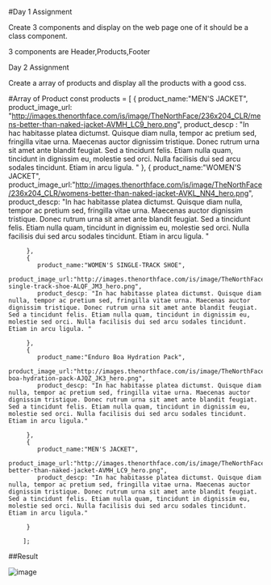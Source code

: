 #Day 1 Assignment

Create 3 components and display on the web page one of it should be a class component.

3 components are Header,Products,Footer


Day 2 Assignment

Create a array of products and display all the products with a good css.


#Array of Product 
const products = [
        {
            product_name:"MEN'S JACKET",
            product_image_url: "http://images.thenorthface.com/is/image/TheNorthFace/236x204_CLR/mens-better-than-naked-jacket-AVMH_LC9_hero.png",
            product_descp : "In hac habitasse platea dictumst. Quisque diam nulla, tempor ac pretium sed, fringilla vitae urna. Maecenas auctor dignissim tristique. Donec rutrum urna sit amet ante blandit feugiat. Sed a tincidunt felis. Etiam nulla quam, tincidunt in dignissim eu, molestie sed orci. Nulla facilisis dui sed arcu sodales tincidunt. Etiam in arcu ligula. "
         },
         {
            product_name:"WOMEN'S JACKET",
            product_image_url:"http://images.thenorthface.com/is/image/TheNorthFace/236x204_CLR/womens-better-than-naked-jacket-AVKL_NN4_hero.png",
            product_descp: "In hac habitasse platea dictumst. Quisque diam nulla, tempor ac pretium sed, fringilla vitae urna. Maecenas auctor dignissim tristique. Donec rutrum urna sit amet ante blandit feugiat. Sed a tincidunt felis. Etiam nulla quam, tincidunt in dignissim eu, molestie sed orci. Nulla facilisis dui sed arcu sodales tincidunt. Etiam in arcu ligula. "
           
         },
         {
            product_name:"WOMEN'S SINGLE-TRACK SHOE",
            product_image_url:"http://images.thenorthface.com/is/image/TheNorthFace/236x204_CLR/womens-single-track-shoe-ALQF_JM3_hero.png",
            product_descp: "In hac habitasse platea dictumst. Quisque diam nulla, tempor ac pretium sed, fringilla vitae urna. Maecenas auctor dignissim tristique. Donec rutrum urna sit amet ante blandit feugiat. Sed a tincidunt felis. Etiam nulla quam, tincidunt in dignissim eu, molestie sed orci. Nulla facilisis dui sed arcu sodales tincidunt. Etiam in arcu ligula. "
           
         },
         {
            product_name:"Enduro Boa Hydration Pack",
            product_image_url:"http://images.thenorthface.com/is/image/TheNorthFace/236x204_CLR/enduro-boa-hydration-pack-AJQZ_JK3_hero.png",
            product_descp: "In hac habitasse platea dictumst. Quisque diam nulla, tempor ac pretium sed, fringilla vitae urna. Maecenas auctor dignissim tristique. Donec rutrum urna sit amet ante blandit feugiat. Sed a tincidunt felis. Etiam nulla quam, tincidunt in dignissim eu, molestie sed orci. Nulla facilisis dui sed arcu sodales tincidunt. Etiam in arcu ligula."
            
         },
         {
            product_name:"MEN'S JACKET",
            product_image_url:"http://images.thenorthface.com/is/image/TheNorthFace/236x204_CLR/mens-better-than-naked-jacket-AVMH_LC9_hero.png",
            product_descp: "In hac habitasse platea dictumst. Quisque diam nulla, tempor ac pretium sed, fringilla vitae urna. Maecenas auctor dignissim tristique. Donec rutrum urna sit amet ante blandit feugiat. Sed a tincidunt felis. Etiam nulla quam, tincidunt in dignissim eu, molestie sed orci. Nulla facilisis dui sed arcu sodales tincidunt. Etiam in arcu ligula."
           
         }
        
        ];
        
        
 ##Result
 
 ![image](https://user-images.githubusercontent.com/58421879/135910185-b0193944-2251-4df6-a531-89208f9a9b77.png)
